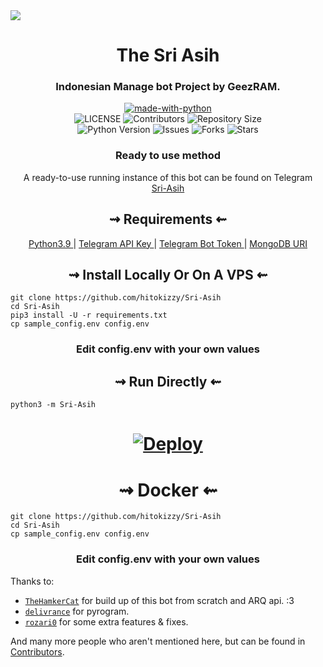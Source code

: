 <img src= "https://telegra.ph/file/5d71546548f5a2e3a896e.png">

<h1 align="center">
    The Sri Asih
</h1>

<h3 align="center">
    Indonesian Manage bot Project by GeezRAM.
</h3>


<p align="center">
    <a href="https://python.org">
        <img src="http://forthebadge.com/images/badges/made-with-python.svg" alt="made-with-python">
    </a>
    </a> <br>
    <img src="https://img.shields.io/github/license/hitokizzy/Sri-Asih?style=for-the-badge&logo=appveyor" alt="LICENSE">
    <img src="https://img.shields.io/github/contributors/hitokizzy/Sri-Asih?style=for-the-badge&logo=appveyor" alt="Contributors">
    <img src="https://img.shields.io/github/repo-size/hitokizzy/Sri-Asih?style=for-the-badge&logo=appveyor" alt="Repository Size"> <br>
    <img src="https://img.shields.io/badge/python-3.9-green?style=for-the-badge&logo=appveyor" alt="Python Version">
    <img src="https://img.shields.io/github/issues/hitokizzy/Sri-Asih?style=for-the-badge&logo=appveyor" alt="Issues">
    <img src="https://img.shields.io/github/forks/hitokizzy/Sri-Asih?style=for-the-badge&logo=appveyor" alt="Forks">
    <img src="https://img.shields.io/github/stars/hitokizzy/Sri-Asih?style=for-the-badge&logo=appveyor" alt="Stars">
</p>

<h3 align="center">
    Ready to use method
</h3>

<p align="center">
    A ready-to-use running instance of this bot can be found on Telegram <br>
    <a href="https://t.me/geezramrobot"> Sri-Asih </a>
</p>

<h2 align="center">
   ⇝ Requirements ⇜
</h2>

<p align="center">
    <a href="https://www.python.org/downloads/release/python-390/"> Python3.9 </a> |
    <a href="https://docs.pyrogram.org/intro/setup#api-keys"> Telegram API Key </a> |
    <a href="https://t.me/botfather"> Telegram Bot Token </a> |
    <a href="https://telegra.ph/How-To-get-Mongodb-URI-04-06"> MongoDB URI </a>
</p>

<h2 align="center">
   ⇝ Install Locally Or On A VPS ⇜
</h2>

```console
git clone https://github.com/hitokizzy/Sri-Asih
cd Sri-Asih
pip3 install -U -r requirements.txt
cp sample_config.env config.env
```

<h3 align="center">
    Edit <b>config.env</b> with your own values
</h3>

<h2 align="center">
   ⇝ Run Directly ⇜
</h2>

```console
python3 -m Sri-Asih
```



<h1>
    <p align="center">
        <a href="https://heroku.com/deploy?template=https://github.com/hitokizzy/Sri-Asih">
            <img src="https://www.herokucdn.com/deploy/button.svg" alt="Deploy">
        </a>
    </p>
</h1>

<h1 align="center">
   ⇝ Docker ⇜
</h1>

```console
git clone https://github.com/hitokizzy/Sri-Asih
cd Sri-Asih
cp sample_config.env config.env
```

<h3 align="center">
    Edit <b> config.env </b> with your own values
</h3>


Thanks to:
- [`TheHamkerCat`](https://github.com/TheHamkerCat) for build up of this bot from scratch and ARQ api. :3
- [`delivrance`](https://github.com/delivrance) for pyrogram.
- [`rozari0`](https://github.com/rozari0) for some extra features & fixes.

And many more people who aren't mentioned here, but can be found in [Contributors](https://github.com/hitokizzy/Sri-Asih/graphs/contributors).
